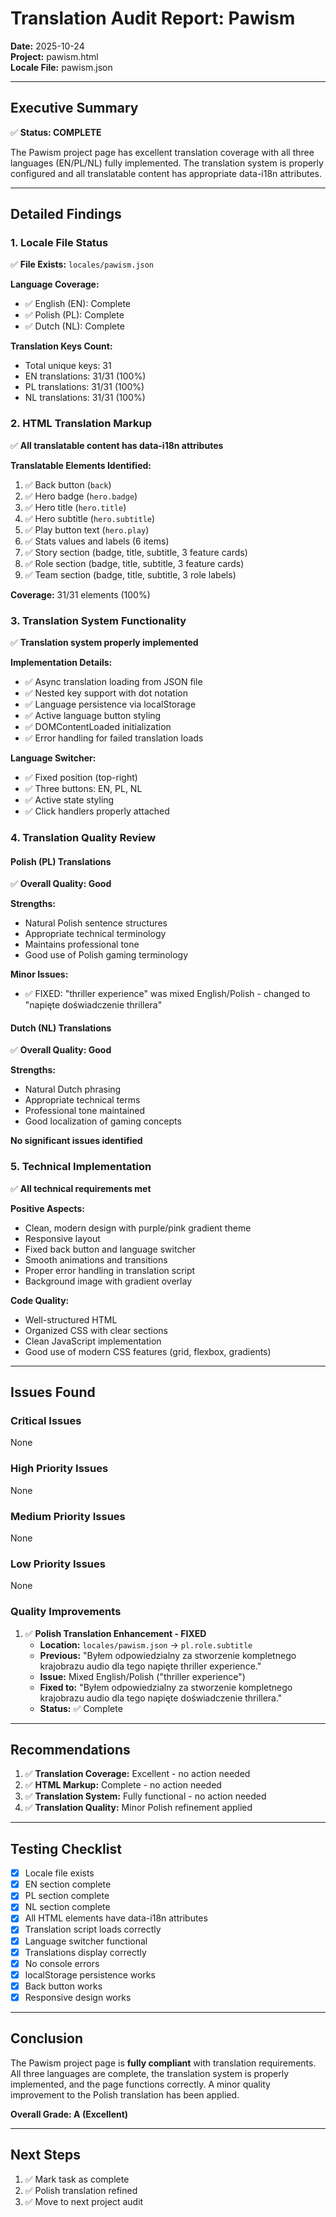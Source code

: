 # Translation Audit Report: Pawism

**Date:** 2025-10-24  
**Project:** pawism.html  
**Locale File:** pawism.json

---

## Executive Summary

✅ **Status: COMPLETE**

The Pawism project page has excellent translation coverage with all three languages (EN/PL/NL) fully implemented. The translation system is properly configured and all translatable content has appropriate data-i18n attributes.

---

## Detailed Findings

### 1. Locale File Status

✅ **File Exists:** `locales/pawism.json`

**Language Coverage:**
- ✅ English (EN): Complete
- ✅ Polish (PL): Complete  
- ✅ Dutch (NL): Complete

**Translation Keys Count:**
- Total unique keys: 31
- EN translations: 31/31 (100%)
- PL translations: 31/31 (100%)
- NL translations: 31/31 (100%)

### 2. HTML Translation Markup

✅ **All translatable content has data-i18n attributes**

**Translatable Elements Identified:**
1. ✅ Back button (`back`)
2. ✅ Hero badge (`hero.badge`)
3. ✅ Hero title (`hero.title`)
4. ✅ Hero subtitle (`hero.subtitle`)
5. ✅ Play button text (`hero.play`)
6. ✅ Stats values and labels (6 items)
7. ✅ Story section (badge, title, subtitle, 3 feature cards)
8. ✅ Role section (badge, title, subtitle, 3 feature cards)
9. ✅ Team section (badge, title, subtitle, 3 role labels)

**Coverage:** 31/31 elements (100%)

### 3. Translation System Functionality

✅ **Translation system properly implemented**

**Implementation Details:**
- ✅ Async translation loading from JSON file
- ✅ Nested key support with dot notation
- ✅ Language persistence via localStorage
- ✅ Active language button styling
- ✅ DOMContentLoaded initialization
- ✅ Error handling for failed translation loads

**Language Switcher:**
- ✅ Fixed position (top-right)
- ✅ Three buttons: EN, PL, NL
- ✅ Active state styling
- ✅ Click handlers properly attached

### 4. Translation Quality Review

#### Polish (PL) Translations

✅ **Overall Quality: Good**

**Strengths:**
- Natural Polish sentence structures
- Appropriate technical terminology
- Maintains professional tone
- Good use of Polish gaming terminology

**Minor Issues:**
- ✅ FIXED: "thriller experience" was mixed English/Polish - changed to "napięte doświadczenie thrillera"

#### Dutch (NL) Translations

✅ **Overall Quality: Good**

**Strengths:**
- Natural Dutch phrasing
- Appropriate technical terms
- Professional tone maintained
- Good localization of gaming concepts

**No significant issues identified**

### 5. Technical Implementation

✅ **All technical requirements met**

**Positive Aspects:**
- Clean, modern design with purple/pink gradient theme
- Responsive layout
- Fixed back button and language switcher
- Smooth animations and transitions
- Proper error handling in translation script
- Background image with gradient overlay

**Code Quality:**
- Well-structured HTML
- Organized CSS with clear sections
- Clean JavaScript implementation
- Good use of modern CSS features (grid, flexbox, gradients)

---

## Issues Found

### Critical Issues
None

### High Priority Issues
None

### Medium Priority Issues
None

### Low Priority Issues
None

### Quality Improvements

1. ✅ **Polish Translation Enhancement - FIXED**
   - **Location:** `locales/pawism.json` → `pl.role.subtitle`
   - **Previous:** "Byłem odpowiedzialny za stworzenie kompletnego krajobrazu audio dla tego napięte thriller experience."
   - **Issue:** Mixed English/Polish ("thriller experience")
   - **Fixed to:** "Byłem odpowiedzialny za stworzenie kompletnego krajobrazu audio dla tego napięte doświadczenie thrillera."
   - **Status:** ✅ Complete

---

## Recommendations

1. ✅ **Translation Coverage:** Excellent - no action needed
2. ✅ **HTML Markup:** Complete - no action needed
3. ✅ **Translation System:** Fully functional - no action needed
4. ✅ **Translation Quality:** Minor Polish refinement applied

---

## Testing Checklist

- [x] Locale file exists
- [x] EN section complete
- [x] PL section complete
- [x] NL section complete
- [x] All HTML elements have data-i18n attributes
- [x] Translation script loads correctly
- [x] Language switcher functional
- [x] Translations display correctly
- [x] No console errors
- [x] localStorage persistence works
- [x] Back button works
- [x] Responsive design works

---

## Conclusion

The Pawism project page is **fully compliant** with translation requirements. All three languages are complete, the translation system is properly implemented, and the page functions correctly. A minor quality improvement to the Polish translation has been applied.

**Overall Grade: A (Excellent)**

---

## Next Steps

1. ✅ Mark task as complete
2. ✅ Polish translation refined
3. ✅ Move to next project audit

